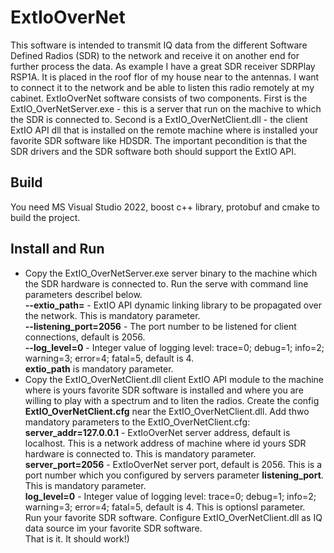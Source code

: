 # ExtIoOverNet
This software is intended to transmit IQ data from the different Software Defined Radios (SDR) to the network and receive it on another end for further process the data. As example I have a great SDR receiver SDRPlay RSP1A. It is placed in the roof flor of my house near to the antennas. I want to connect it to the network and be able to listen this radio remotely at my cabinet.
ExtIoOverNet software consists of two components. First is the ExtIO_OverNetServer.exe - this is a server that run on the machive to which the SDR is connected to. Second is a ExtIO_OverNetClient.dll - the client ExtIO API dll that is installed on the remote machine where is installed your favorite SDR software like HDSDR.
The important pecondition is that the SDR drivers and the SDR software both should support the ExtIO API.
## Build
You need MS Visual Studio 2022, boost c++ library, protobuf and cmake to build the project.
## Install and Run
* Copy the ExtIO_OverNetServer.exe server binary to the machine which the SDR hardware is connected to. Run the serve with command line parameters describel below.<br>
<b>--extio_path=<Path to the ExtIO_XXX.dll></b>  - ExtIO API dynamic linking library to be propagated over the network. This is mandatory parameter.<br>
<b>--listening_port=2056</b>  - The port number to be listened for client connections, default is 2056.<br>
<b>--log_level=0</b>  - Integer value of logging level: trace=0; debug=1; info=2; warning=3; error=4; fatal=5, default is 4.<br>
<b>extio_path</b> is mandatory parameter.
* Copy the ExtIO_OverNetClient.dll client ExtIO API module to the machine where is yours favorite SDR software is installed and where you are willing to play with a spectrum and to liten the radios. Create the config <b>ExtIO_OverNetClient.cfg</b> near the ExtIO_OverNetClient.dll. Add thwo mandatory parameters to the ExtIO_OverNetClient.cfg:<br>
<b>server_addr=127.0.0.1</b>  - ExtIoOverNet server address, default is localhost. This is a network address of machine where id yours SDR hardware is connected to. This is mandatory parameter.<br>
<b>server_port=2056</b>  - ExtIoOverNet server port, default is 2056. This is a port number which you configured by servers parameter <b>listening_port</b>. This is mandatory parameter.<br>
<b>log_level=0</b>  - Integer value of logging level: trace=0; debug=1; info=2; warning=3; error=4; fatal=5, default is 4. This is optionsl parameter.<br>
Run your favorite SDR software. Configure ExtIO_OverNetClient.dll as IQ data source im your favorite SDR software.<br>
That is it. It should work!)
